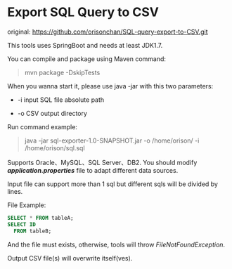 # Export SQL Query to CSV

original: https://github.com/orisonchan/SQL-query-export-to-CSV.git

This tools uses SpringBoot and needs at least JDK1.7.

You can compile and package using Maven command:

> mvn package -DskipTests

When you wanna start it, please use java -jar with this two parameters:

+ -i input SQL file absolute path

+ -o CSV output directory

Run command example:

> java -jar sql-exporter-1.0-SNAPSHOT.jar -o /home/orison/ -i /home/orison/sql.sql

Supports Oracle、MySQL、SQL Server、DB2. You should modify ***application.properties*** file to adapt different data sources.

Input file can support more than 1 sql but different sqls will be divided by lines.

File Example:

```sql
SELECT * FROM tableA;
SELECT ID
  FROM tableB;
```

And the file must exists, otherwise, tools will throw *FileNotFoundException*.

Output CSV file(s) will overwrite itself(ves).
